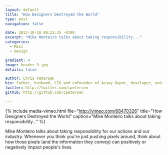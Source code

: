 ```yaml
---
layout: default
title: "How Designers Destroyed the World"
type: post
navigation: false

date: 2013-10-10 09:21:35 -0700
excerpt: "Mike Monteiro talks about taking responsibility..."
categories:
  - Misc
  - Design

gradient: 4
image: header-3.jpg
details: false

author: Chris Petersen
bio: Father, husband, CIO and cofounder of Assay Depot, developer, entrepreneur and technologist.
twitter: http://twitter.com/cpetersen
github: http://github.com/cpetersen

---
```


{% include media-vimeo.html file="http://vimeo.com/68470326" title="How Designers Destroyed the World" caption="Mike Monteiro talks about taking responsibility..." %}

Mike Monteiro talks about taking responsibility for our actions and our industry. Whenever you think you're just pushing pixels around, think about how those pixels (and the information they convey) can positively or negatively impact people's lives. ﻿  

 
